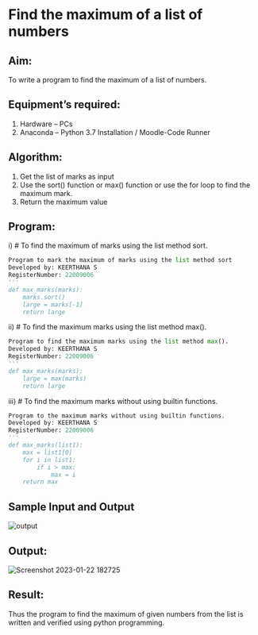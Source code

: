 # Find the maximum of a list of numbers
## Aim:
To write a program to find the maximum of a list of numbers.
## Equipment’s required:
1.	Hardware – PCs
2.	Anaconda – Python 3.7 Installation / Moodle-Code Runner
## Algorithm:
1.	Get the list of marks as input
2.	Use the sort() function or max() function or use the for loop to find the maximum mark.
3.	Return the maximum value
## Program:

i)	# To find the maximum of marks using the list method sort.
```Python
Program to mark the maximum of marks using the list method sort
Developed by: KEERTHANA S 
RegisterNumber: 22009006
'''
def max_marks(marks):
    marks.sort()
    large = marks[-1]
    return large
```

ii)	# To find the maximum marks using the list method max().
```Python
Program to find the maximum marks using the list method max().
Developed by: KEERTHANA S
RegisterNumber: 22009006
'''
def max_marks(marks):
    large = max(marks)
    return large
```

iii) # To find the maximum marks without using builtin functions.
```Python
Program to the maximum marks without using builtin functions.
Developed by: KEERTHANA S
RegisterNumber: 22009006
'''
def max_marks(list1):
    max = list1[0]
    for i in list1:
        if i > max:
            max = i
    return max
```
## Sample Input and Output

![output](./img/max_marks1.jpg) 

## Output:

![Screenshot 2023-01-22 182725](https://user-images.githubusercontent.com/119477890/213957707-b4be31a4-9349-46a9-9219-aaff70c4cce3.png)


## Result:
Thus the program to find the maximum of given numbers from the list is written and verified using python programming.
